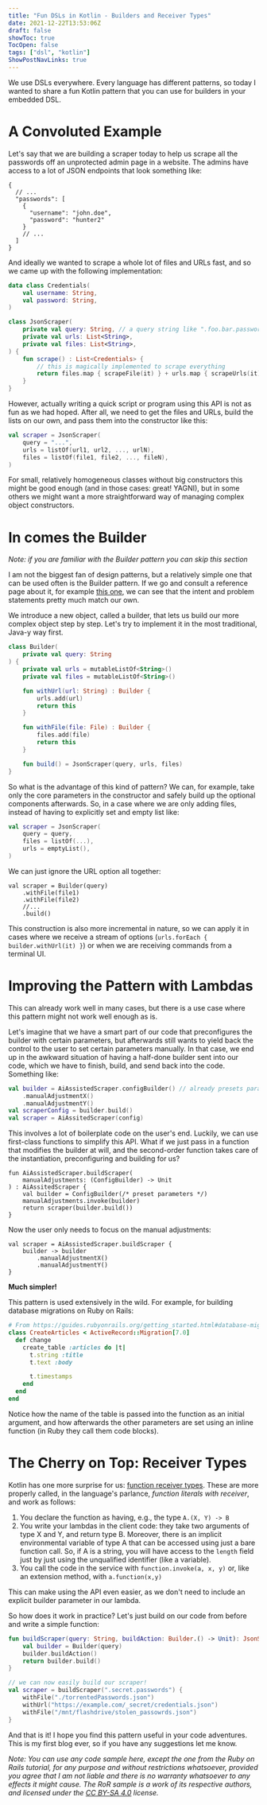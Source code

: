 ```yaml
---
title: "Fun DSLs in Kotlin - Builders and Receiver Types"
date: 2021-12-22T13:53:06Z
draft: false
showToc: true
TocOpen: false
tags: ["dsl", "kotlin"]
ShowPostNavLinks: true
---
```


We use DSLs everywhere. Every language has different patterns, so today I wanted to
share a fun Kotlin pattern that you can use for builders in your embedded DSL.

# A Convoluted Example

Let's say that we are building a scraper today to help us scrape all the passwords off
an unprotected admin page in a website. The admins have access to a lot of JSON endpoints
that look something like:

```jsonc
{
  // ...
  "passwords": [
    {
      "username": "john.doe",
      "password": "hunter2"
    }
    // ...
  ]
}
```

And ideally we wanted to scrape a whole lot of files and URLs fast, and so we came up with
the following implementation:

```kt
data class Credentials(
    val username: String,
    val password: String,
)

class JsonScraper(
    private val query: String, // a query string like ".foo.bar.passwords"
    private val urls: List<String>,
    private val files: List<String>,
) {
    fun scrape() : List<Credentials> {
        // this is magically implemented to scrape everything
        return files.map { scrapeFile(it) } + urls.map { scrapeUrls(it) }
    }
}
```

However, actually writing a quick script or program using this API is not as fun
as we had hoped. After all, we need to get the files and URLs, build the lists on
our own, and pass them into the constructor like this:

```kt
val scraper = JsonScraper(
    query = "...",
    urls = listOf(url1, url2, ..., urlN),
    files = listOf(file1, file2, ..., fileN),
)
```

For small, relatively homogeneous classes without big constructors this might be
good enough (and in those cases: great! YAGNI), but in some others we might want a
more straightforward way of managing complex object constructors.

# In comes the Builder

_Note: if you are familiar with the Builder pattern you can skip this section_

I am not the biggest fan of design patterns, but a relatively simple one that can be
used often is the Builder pattern. If we go and consult a reference page about it,
for example [this one](https://refactoring.guru/design-patterns/builder), we can see
that the intent and problem statements pretty much match our own.

We introduce a new object, called a builder, that lets us build our more complex
object step by step. Let's try to implement it in the most traditional, Java-y
way first.

```kt
class Builder(
    private val query: String
) {
    private val urls = mutableListOf<String>()
    private val files = mutableListOf<String>()

    fun withUrl(url: String) : Builder {
        urls.add(url)
        return this
    }

    fun withFile(file: File) : Builder {
        files.add(file)
        return this
    }

    fun build() = JsonScraper(query, urls, files)
}
```

So what is the advantage of this kind of pattern? We can, for example, take only the core
parameters in the constructor and safely build up the optional components afterwards. So,
in a case where we are only adding files, instead of having to explicitly set and empty
list like:

```kt
val scraper = JsonScraper(
    query = query,
    files = listOf(...),
    urls = emptyList(),
)
```

We can just ignore the URL option all together:

```
val scraper = Builder(query)
    .withFile(file1)
    .withFile(file2)
    //...
    .build()
```

This construction is also more incremental in nature, so we can apply it in cases where
we receive a stream of options (`urls.forEach { builder.withUrl(it) }`) or when we are
receiving commands from a terminal UI.

# Improving the Pattern with Lambdas

This can already work well in many cases, but there is a use case where this pattern
might not work well enough as is.

Let's imagine that we have a smart part of our code that preconfigures the builder
with certain parameters, but afterwards still wants to yield back the control to the
user to set certain parameters manually. In that case, we end up in the awkward situation
of having a half-done builder sent into our code, which we have to finish, build, and
send back into the code. Something like:

```kt
val builder = AiAssistedScraper.configBuilder() // already presets parameters
    .manualAdjustmentX()
    .manualAdjustmentY()
val scraperConfig = builder.build()
val scraper = AiAssitedScraper(config)
```

This involves a lot of boilerplate code on the user's end. Luckily, we can use first-class
functions to simplify this API. What if we just pass in a function that modifies the builder
at will, and the second-order function takes care of the instantiation, preconfiguring and
building for us?

```
fun AiAssistedScraper.buildScraper(
    manualAdjustments: (ConfigBuilder) -> Unit
) : AiAssitedScraper {
    val builder = ConfigBuilder(/* preset parameters */)
    manualAdjustments.invoke(builder)
    return scraper(builder.build())
}
```

Now the user only needs to focus on the manual adjustments:

```
val scraper = AiAssistedScraper.buildScraper {
    builder -> builder
        .manualAdjustmentX()
        .manualAdjustmentY()
}
```

**Much simpler!**

This pattern is used extensively in the wild. For example, for building database migrations on Ruby on Rails:

```rb
# From https://guides.rubyonrails.org/getting_started.html#database-migrations
class CreateArticles < ActiveRecord::Migration[7.0]
  def change
    create_table :articles do |t|
      t.string :title
      t.text :body

      t.timestamps
    end
  end
end
```

Notice how the name of the table is passed into the function as an initial argument,
and how afterwards the other parameters are set using an inline function (in Ruby they
call them code blocks).

# The Cherry on Top: Receiver Types

Kotlin has one more surprise for us: [function receiver types](https://kotlinlang.org/docs/lambdas.html#function-literals-with-receiver).
These are more properly called, in the language's parlance, _function literals with receiver_, and work as follows:

1.  You declare the function as having, e.g., the type `A.(X, Y) -> B`
2.  You write your lambdas in the client code: they take two arguments of type X and Y, and return type B. Moreover, there is
    an implicit environmental variable of type A that can be accessed using just a bare function call. So, if A is a string,
    you will have access to the `length` field just by just using the unqualified identifier (like a variable).
3.  You call the code in the service with `function.invoke(a, x, y)` or, like an extension method, with `a.function(x,y)`

This can make using the API even easier, as we don't need to include an explicit builder parameter in our lambda.

So how does it work in practice? Let's just build on our code from before and write a simple function:

```kt
fun buildScraper(query: String, buildAction: Builder.() -> Unit): JsonScraper {
    val builder = Builder(query)
    builder.buildAction()
    return builder.build()
}

// we can now easily build our scraper!
val scraper = buildScraper(".secret.passwords") {
    withFile("./torrentedPasswords.json")
    withUrl("https://example.com/_secret/credentials.json")
    withFile("/mnt/flashdrive/stolen_passowrds.json")
}
```

And that is it! I hope you find this pattern useful in your code adventures. This is my first blog ever,
so if you have any suggestions let me know.

_Note: You can use any code sample here, except the one from the Ruby on Rails tutorial, for any purpose and without_
_restrictions whatsoever, provided you agree that I am not liable and there is no warranty whatsoever to any_
_effects it might cause. The RoR sample is a work of its respective authors, and licensed under the_
_[CC BY-SA 4.0](https://creativecommons.org/licenses/by-sa/4.0/) license._
